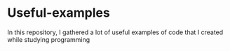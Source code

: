 # Useful-examples
In this repository, I gathered a lot of useful examples of code that I created while studying programming

